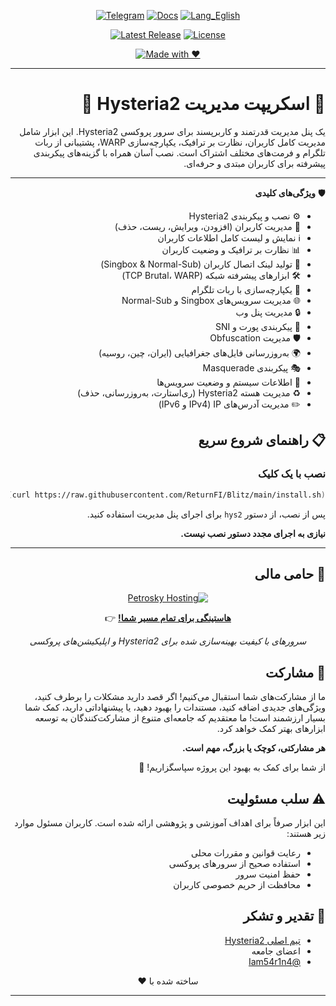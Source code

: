 <div align="center">

[![Telegram](https://img.shields.io/badge/Telegram-Join%20Chat-26A5E4?logo=telegram&logoColor=white)](https://t.me/hysteria2_panel)
[![Docs](https://img.shields.io/badge/Docs-Read%20Now-FFA500?logo=bookstack&logoColor=white)](https://returnfi.github.io/Hys2-docs/)
[![Lang_Eglish](https://img.shields.io/badge/Language-English-009688?logo=google-translate&logoColor=white)](README.md)

[![Latest Release](https://img.shields.io/badge/Release-Latest-brightgreen?logo=github)](https://github.com/ReturnFI/Blitz/releases)
[![License](https://img.shields.io/badge/License-GPL-blueviolet?logo=open-source-initiative&logoColor=white)](LICENSE)  

[![Made with ❤️](https://img.shields.io/badge/Made%20with-%E2%9D%A4-red)](#)

</div>


---

<div dir="rtl">

# 🚀 اسکریپت مدیریت Hysteria2 🚀

یک پنل مدیریت قدرتمند و کاربرپسند برای سرور پروکسی Hysteria2. این ابزار شامل مدیریت کامل کاربران، نظارت بر ترافیک، یکپارچه‌سازی WARP، پشتیبانی از ربات تلگرام و فرمت‌های مختلف اشتراک است. نصب آسان همراه با گزینه‌های پیکربندی پیشرفته برای کاربران مبتدی و حرفه‌ای.

---

🛡️ **ویژگی‌های کلیدی**

- ⚙️ نصب و پیکربندی Hysteria2  
- 👤 مدیریت کاربران (افزودن، ویرایش، ریست، حذف)  
- ℹ️ نمایش و لیست کامل اطلاعات کاربران  
- 📊 نظارت بر ترافیک و وضعیت کاربران  
- 🔗 تولید لینک اتصال کاربران (Singbox & Normal-Sub)  
- 🛠️ ابزارهای پیشرفته شبکه (TCP Brutal، WARP)  
- 🤖 یکپارچه‌سازی با ربات تلگرام  
- 🌐 مدیریت سرویس‌های Singbox و Normal-Sub  
- 🔒 مدیریت پنل وب  
- 🔄 پیکربندی پورت و SNI  
- 🛡️ مدیریت Obfuscation  
- 🌍 به‌روزرسانی فایل‌های جغرافیایی (ایران، چین، روسیه)  
- 🎭 پیکربندی Masquerade  
- 🚀 اطلاعات سیستم و وضعیت سرویس‌ها  
- ♻️ مدیریت هسته Hysteria2 (ری‌استارت، به‌روزرسانی، حذف)  
- ✏️ مدیریت آدرس‌های IP (IPv4 و IPv6)  



## 📋 راهنمای شروع سریع  

### نصب با یک کلیک  
```bash
bash <(curl https://raw.githubusercontent.com/ReturnFI/Blitz/main/install.sh)
```
پس از نصب، از دستور `hys2` برای اجرای پنل مدیریت استفاده کنید.  

**نیازی به اجرای مجدد دستور نصب نیست.**  


---



## 💎 حامی مالی
<div align="center">
  
[![Petrosky Hosting](https://img.shields.io/badge/Recommended_Host-Petrosky-blue?logo=server&logoColor=white)](https://client.petrosky.io/aff.php?aff=344)

[**هاستینگی برای تمام مسیر شما!**](https://client.petrosky.io/aff.php?aff=344) 👉 

*سرورهای با کیفیت بهینه‌سازی شده برای Hysteria2 و اپلیکیشن‌های پروکسی*
</div>


## 🤝 مشارکت  

ما از مشارکت‌های شما استقبال می‌کنیم! اگر قصد دارید مشکلات را برطرف کنید، ویژگی‌های جدیدی اضافه کنید، مستندات را بهبود دهید، یا پیشنهاداتی دارید، کمک شما بسیار ارزشمند است! ما معتقدیم که جامعه‌ای متنوع از مشارکت‌کنندگان به توسعه ابزارهای بهتر کمک خواهد کرد.  

**هر مشارکتی، کوچک یا بزرگ، مهم است.**  

از شما برای کمک به بهبود این پروژه سپاسگزاریم! 🙌  



## ⚠️ سلب مسئولیت  

این ابزار صرفاً برای اهداف آموزشی و پژوهشی ارائه شده است. کاربران مسئول موارد زیر هستند:  

- رعایت قوانین و مقررات محلی  
- استفاده صحیح از سرورهای پروکسی  
- حفظ امنیت سرور  
- محافظت از حریم خصوصی کاربران  



## 🙏 تقدیر و تشکر  

- [تیم اصلی Hysteria2](https://github.com/apernet/hysteria)  
- اعضای جامعه  
- [@Iam54r1n4](https://github.com/Iam54r1n4)



<p align="center">ساخته شده با ❤️</p>
</div>


---


